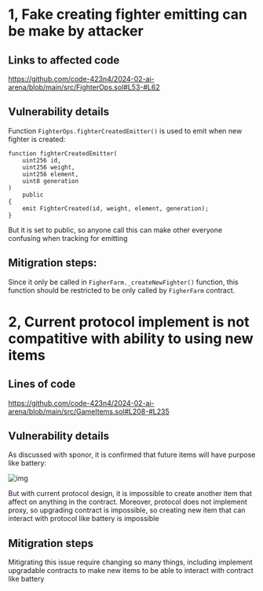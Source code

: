 # 1, Fake creating fighter emitting can be make by attacker

## Links to affected code
https://github.com/code-423n4/2024-02-ai-arena/blob/main/src/FighterOps.sol#L53-#L62

## Vulnerability details
Function `FighterOps.fighterCreatedEmitter()` is used to emit when new fighter is created:

    function fighterCreatedEmitter(
        uint256 id,
        uint256 weight,
        uint256 element,
        uint8 generation
    ) 
        public 
    {
        emit FighterCreated(id, weight, element, generation);
    }

But it is set to public, so anyone call this can make other everyone confusing when tracking for emitting

## Mitigration steps:
Since it only be called in `FigherFarm._createNewFighter()` function, this function should be restricted to be only called by `FigherFarm` contract.


# 2, Current protocol implement is not compatitive with ability to using new items

## Lines of code
https://github.com/code-423n4/2024-02-ai-arena/blob/main/src/GameItems.sol#L208-#L235

## Vulnerability details
As discussed with sponor, it is confirmed that future items will have purpose like battery:

![img](https://i.imgur.com/GsrsJd5.png)

But with current protocol design, it is impossible to create another item that affect on anything in the contract. Moreover, protocol does not implement proxy, so upgrading contract is impossible, so creating new item that can interact with protocol like battery is impossible

## Mitigration steps
Mitigrating this issue require changing so many things, including implement upgradable contracts to make new items to be able to interact with contract like battery